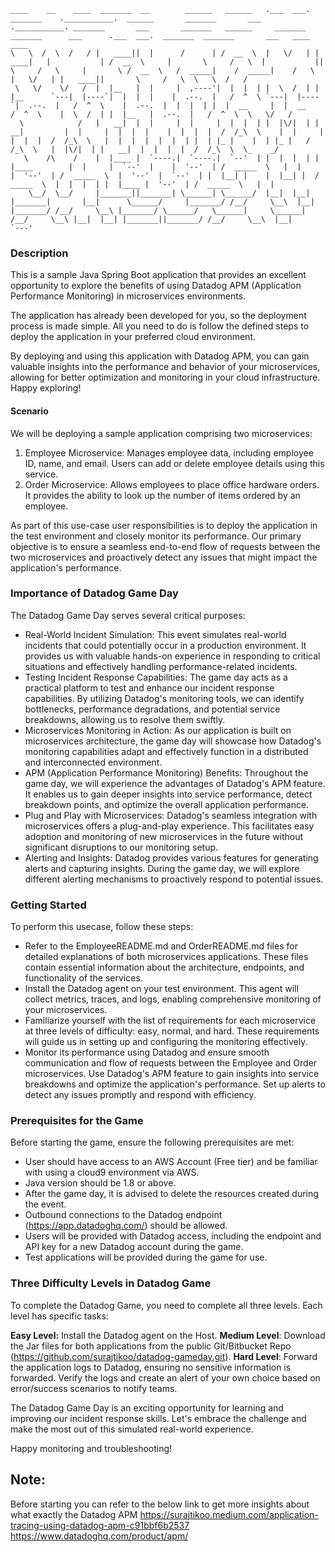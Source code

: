 ```
____    __    ____  _______  __        ______   ______   .___  ___.  _______    .___________.  ______       _______       ___   .___________. _______       ___       _______   ______     _______      _______      ___      .___  ___.  _______  _______       ___   ____    ____ 
\   \  /  \  /   / |   ____||  |      /      | /  __  \  |   \/   | |   ____|   |           | /  __  \     |       \     /   \  |           ||       \     /   \     |       \ /  __  \   /  _____|    /  _____|    /   \     |   \/   | |   ____||       \     /   \  \   \  /   / 
 \   \/    \/   /  |  |__   |  |     |  ,----'|  |  |  | |  \  /  | |  |__      `---|  |----`|  |  |  |    |  .--.  |   /  ^  \ `---|  |----`|  .--.  |   /  ^  \    |  .--.  |  |  |  | |  |  __     |  |  __     /  ^  \    |  \  /  | |  |__   |  .--.  |   /  ^  \  \   \/   /  
  \            /   |   __|  |  |     |  |     |  |  |  | |  |\/|  | |   __|         |  |     |  |  |  |    |  |  |  |  /  /_\  \    |  |     |  |  |  |  /  /_\  \   |  |  |  |  |  |  | |  | |_ |    |  | |_ |   /  /_\  \   |  |\/|  | |   __|  |  |  |  |  /  /_\  \  \_    _/   
   \    /\    /    |  |____ |  `----.|  `----.|  `--'  | |  |  |  | |  |____        |  |     |  `--'  |    |  '--'  | /  _____  \   |  |     |  '--'  | /  _____  \  |  '--'  |  `--'  | |  |__| |    |  |__| |  /  _____  \  |  |  |  | |  |____ |  '--'  | /  _____  \   |  |     
    \__/  \__/     |_______||_______| \______| \______/  |__|  |__| |_______|       |__|      \______/     |_______/ /__/     \__\  |__|     |_______/ /__/     \__\ |_______/ \______/   \______|     \______| /__/     \__\ |__|  |__| |_______||_______/ /__/     \__\  |__|                                                       `---'

```

### Description
This is a sample Java Spring Boot application that provides an excellent opportunity to explore the benefits of using Datadog APM (Application Performance Monitoring) in microservices environments.

The application has already been developed for you, so the deployment process is made simple. All you need to do is follow the defined steps to deploy the application in your preferred cloud environment.

By deploying and using this application with Datadog APM, you can gain valuable insights into the performance and behavior of your microservices, allowing for better optimization and monitoring in your cloud infrastructure. Happy exploring!

#### Scenario

We will be deploying a sample application comprising two microservices:

1. Employee Microservice: Manages employee data, including employee ID, name, and email. Users can add or delete employee details using this service.
2. Order Microservice: Allows employees to place office hardware orders. It provides the ability to look up the number of items ordered by an employee.

As part of this use-case user responsibilities is to deploy the application in the test environment and closely monitor its performance. Our primary objective is to ensure a seamless end-to-end flow of requests between the two microservices and proactively detect any issues that might impact the application's performance.


### Importance of Datadog Game Day

The Datadog Game Day serves several critical purposes:

* Real-World Incident Simulation: This event simulates real-world incidents that could potentially occur in a production environment. It provides us with valuable hands-on experience in responding to critical situations and effectively handling performance-related incidents.
* Testing Incident Response Capabilities: The game day acts as a practical platform to test and enhance our incident response capabilities. By utilizing Datadog's monitoring tools, we can identify bottlenecks, performance degradations, and potential service breakdowns, allowing us to resolve them swiftly.
* Microservices Monitoring in Action: As our application is built on microservices architecture, the game day will showcase how Datadog's monitoring capabilities adapt and effectively function in a distributed and interconnected environment.
* APM (Application Performance Monitoring) Benefits: Throughout the game day, we will experience the advantages of Datadog's APM feature. It enables us to gain deeper insights into service performance, detect breakdown points, and optimize the overall application performance.
* Plug and Play with Microservices: Datadog's seamless integration with microservices offers a plug-and-play experience. This facilitates easy adoption and monitoring of new microservices in the future without significant disruptions to our monitoring setup.
* Alerting and Insights: Datadog provides various features for generating alerts and capturing insights. During the game day, we will explore different alerting mechanisms to proactively respond to potential issues.


### Getting Started


To perform this usecase, follow these steps:

* Refer to the EmployeeREADME.md and OrderREADME.md files for detailed explanations of both microservices applications. These files contain essential information about the architecture, endpoints, and functionality of the services.
* Install the Datadog agent on your test environment. This agent will collect metrics, traces, and logs, enabling comprehensive monitoring of your microservices.
* Familiarize yourself with the list of requirements for each microservice at three levels of difficulty: easy, normal, and hard. These requirements will guide us in setting up and configuring the monitoring effectively.
* Monitor its performance using Datadog and ensure smooth communication and flow of requests between the Employee and Order microservices.
Use Datadog's APM feature to gain insights into service breakdowns and optimize the application's performance. Set up alerts to detect any issues promptly and respond with efficiency.


### Prerequisites for the Game

Before starting the game, ensure the following prerequisites are met:

* User should have access to an AWS Account (Free tier) and be familiar with using a cloud9 environment via AWS.
* Java version should be 1.8 or above.
* After the game day, it is advised to delete the resources created during the event.
* Outbound connections to the Datadog endpoint (https://app.datadoghq.com/) should be allowed.
* Users will be provided with Datadog access, including the endpoint and API key for a new Datadog account during the game.
* Test applications will be provided during the game for use.


### Three Difficulty Levels in Datadog Game

To complete the Datadog Game, you need to complete all three levels. Each level has specific tasks:

**Easy Level:** Install the Datadog agent on the Host.
**Medium Level**: Download the Jar files for both applications from the public Git/Bitbucket Repo (https://github.com/surajtikoo/datadog-gameday.git).
**Hard Level**: Forward the application logs to Datadog, ensuring no sensitive information is forwarded. Verify the logs and create an alert of your own choice based on error/success scenarios to notify teams.


The Datadog Game Day is an exciting opportunity for learning and improving our incident response skills. Let's embrace the challenge and make the most out of this simulated real-world experience.

Happy monitoring and troubleshooting!

## Note:
Before starting you can refer to the below link to get more insights about what exactly the Datadog APM
https://surajtikoo.medium.com/application-tracing-using-datadog-apm-c91bbf6b2537
https://www.datadoghq.com/product/apm/

